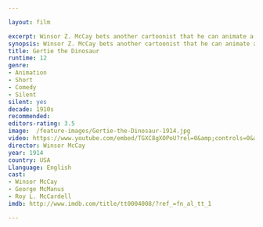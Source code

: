 ```yaml
---

layout: film

excerpt: Winsor Z. McCay bets another cartoonist that he can animate a dinosaur. So he draws a big friendly herbivore called Gertie. Then he get into his own picture. Gertie walks through the picture, eats a tree, meets her creator, and takes him carefully on her back for a ride.
synopsis: Winsor Z. McCay bets another cartoonist that he can animate a dinosaur. So he draws a big friendly herbivore called Gertie. Then he get into his own picture. Gertie walks through the picture, eats a tree, meets her creator, and takes him carefully on her back for a ride.
title: Gertie the Dinosaur
runtime: 12
genre: 
- Animation
- Short
- Comedy
- Silent
silent: yes
decade: 1910s
recommended: 
editors-rating: 3.5
image:  /feature-images/Gertie-the-Dinosaur-1914.jpg  
video: https://www.youtube.com/embed/TGXC8gXOPoU?rel=0&amp;controls=0&amp;showinfo=0
director: Winsor McCay 
year: 1914
country: USA
Llanguage: English
cast:
- Winsor McCay
- George McManus
- Roy L. McCardell
imdb: http://www.imdb.com/title/tt0004008/?ref_=fn_al_tt_1

---
```



